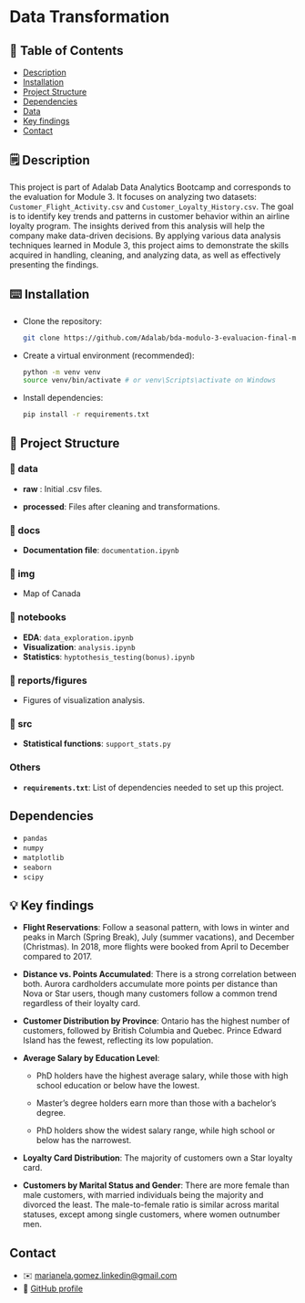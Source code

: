 # Data Transformation 

## 🔗 Table of Contents

* [Description](#️description)
* [Installation](#installation)
* [Project Structure](#project-structure)
* [Dependencies](#dependencies)
* [Data](#data)
* [Key findings](#key-findings)
* [Contact](#contact)

## 🗒️ Description 

This project is part of Adalab Data Analytics Bootcamp and corresponds to the evaluation for Module 3. It focuses on analyzing two datasets: `Customer_Flight_Activity.csv` and `Customer_Loyalty_History.csv`. The goal is to identify key trends and patterns in customer behavior within an airline loyalty program. The insights derived from this analysis will help the company make data-driven decisions. By applying various data analysis techniques learned in Module 3, this project aims to demonstrate the skills acquired in handling, cleaning, and analyzing data, as well as effectively presenting the findings.

## ⌨️ Installation

* Clone the repository:

    ````bash
    git clone https://github.com/Adalab/bda-modulo-3-evaluacion-final-marianela-gomez.git
    ````

* Create a virtual environment (recommended):

    ````bash
    python -m venv venv
    source venv/bin/activate # or venv\Scripts\activate on Windows
    ````

* Install dependencies:

    ````bash
    pip install -r requirements.txt
    ````


## 📁 Project Structure

### 📂 data 

- **raw** : Initial .csv files.

- **processed**: Files after cleaning and transformations.

### 📂 docs 

- **Documentation file**: `documentation.ipynb` 

### 📂 img 

- Map of Canada 

### 📂 notebooks

- **EDA**: `data_exploration.ipynb`
- **Visualization**: `analysis.ipynb`
- **Statistics**: `hyptothesis_testing(bonus).ipynb`

### 📂 reports/figures

- Figures of visualization analysis. 

### 📂 src

- **Statistical functions**: `support_stats.py`

### Others

- **`requirements.txt`**: List of dependencies needed to set up this project.

## Dependencies

* `pandas`
* `numpy`
* `matplotlib`
* `seaborn`
* `scipy`

## 💡 Key findings

* **Flight Reservations**: Follow a seasonal pattern, with lows in winter and peaks in March (Spring Break), July (summer vacations), and December (Christmas). In 2018, more flights were booked from April to December compared to 2017.

* **Distance vs. Points Accumulated**: There is a strong correlation between both. Aurora cardholders accumulate more points per distance than Nova or Star users, though many customers follow a common trend regardless of their loyalty card.

* **Customer Distribution by Province**: Ontario has the highest number of customers, followed by British Columbia and Quebec. Prince Edward Island has the fewest, reflecting its low population.

* **Average Salary by Education Level**:

    - PhD holders have the highest average salary, while those with high school education or below have the lowest.

    - Master’s degree holders earn more than those with a bachelor’s degree.

    - PhD holders show the widest salary range, while high school or below has the narrowest.

* **Loyalty Card Distribution**: The majority of customers own a Star loyalty card.

* **Customers by Marital Status and Gender**: There are more female than male customers, with married individuals being the majority and divorced the least. The male-to-female ratio is similar across marital statuses, except among single customers, where women outnumber men.

## Contact

* ✉️ marianela.gomez.linkedin@gmail.com
* 🔶 [GitHub profile](https://github.com/marianela-gomez)
